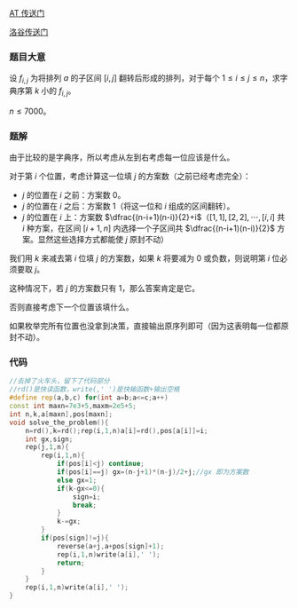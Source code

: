 [AT 传送门](https://atcoder.jp/contests/arc160/tasks/arc160_a)

[洛谷传送门](https://www.luogu.com.cn/problem/AT_arc160_a)

### 题目大意
设 $f_{i,j}$ 为将排列 $a$ 的子区间 $[i,j]$ 翻转后形成的排列，对于每个 $1\le i\le j\le n$，求字典序第 $k$ 小的 $f_{i,j}$。

$n\le 7000$。
### 题解
由于比较的是字典序，所以考虑从左到右考虑每一位应该是什么。

对于第 $i$ 个位置，考虑计算这一位填 $j$ 的方案数（之前已经考虑完全）：

- $j$ 的位置在 $i$ 之前：方案数 $0$。
- $j$ 的位置在 $i$ 之后：方案数 $1$（将这一位和 $i$ 组成的区间翻转）。
- $j$ 的位置在 $i$ 上：方案数 $\dfrac{(n-i+1)(n-i)}{2}+i$（$[1,1],[2,2],\cdots,[i,i]$ 共 $i$ 种方案，在区间 $[i+1,n]$ 内选择一个子区间共 $\dfrac{(n-i+1)(n-i)}{2}$ 方案。显然这些选择方式都能使 $j$ 原封不动）

我们用 $k$ 来减去第 $i$ 位填 $j$ 的方案数，如果 $k$ 将要减为 $0$ 或负数，则说明第 $i$ 位必须要取 $j$。

这种情况下，若 $j$ 的方案数只有 $1$，那么答案肯定是它。

否则直接考虑下一个位置该填什么。

如果枚举完所有位置也没拿到决策，直接输出原序列即可（因为这表明每一位都原封不动）。
### 代码
```cpp
//去掉了火车头，留下了代码部分
//rd()是快读函数，write(,' ')是快输函数+输出空格
#define rep(a,b,c) for(int a=b;a<=c;a++)
const int maxn=7e3+5,maxm=2e5+5;
int n,k,a[maxn],pos[maxn];
void solve_the_problem(){
	n=rd(),k=rd();rep(i,1,n)a[i]=rd(),pos[a[i]]=i;
	int gx,sign;
	rep(j,1,n){
		rep(i,1,n){
			if(pos[i]<j) continue;
			if(pos[i]==j) gx=(n-j+1)*(n-j)/2+j;//gx 即为方案数 
			else gx=1;
			if(k-gx<=0){
				sign=i;
				break;
			}
			k-=gx;
		}
		if(pos[sign]!=j){
			reverse(a+j,a+pos[sign]+1);
			rep(i,1,n)write(a[i],' ');
			return;
		}
	}
	rep(i,1,n)write(a[i],' ');
}
```

